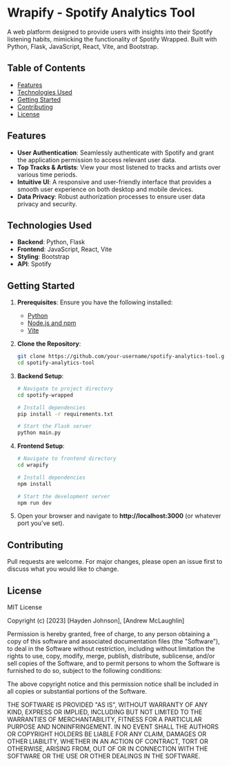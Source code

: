 # Wrapify - Spotify Analytics Tool

A web platform designed to provide users with insights into their Spotify listening habits, mimicking the functionality of Spotify Wrapped. Built with Python, Flask, JavaScript, React, Vite, and Bootstrap.

## Table of Contents

- [Features](#features)
- [Technologies Used](#technologies-used)
- [Getting Started](#getting-started)
- [Contributing](#contributing)
- [License](#license)

## Features

- **User Authentication**: Seamlessly authenticate with Spotify and grant the application permission to access relevant user data.
- **Top Tracks & Artists**: View your most listened to tracks and artists over various time periods.
- **Intuitive UI**: A responsive and user-friendly interface that provides a smooth user experience on both desktop and mobile devices.
- **Data Privacy**: Robust authorization processes to ensure user data privacy and security.

## Technologies Used

- **Backend**: Python, Flask
- **Frontend**: JavaScript, React, Vite
- **Styling**: Bootstrap
- **API**: Spotify

## Getting Started

1. **Prerequisites**: Ensure you have the following installed:
   - [Python](https://www.python.org/downloads/)
   - [Node.js and npm](https://nodejs.org/)
   - [Vite](https://vitejs.dev/guide/)
   
2. **Clone the Repository**:

   ```bash
   git clone https://github.com/your-username/spotify-analytics-tool.git
   cd spotify-analytics-tool
   ```
   
3. **Backend Setup**:

   ```bash
   # Navigate to project directory
   cd spotify-wrapped
   
   # Install dependencies
   pip install -r requirements.txt
   
   # Start the Flask server
   python main.py
   ```

4. **Frontend Setup**:

   ```bash
   # Navigate to frontend directory
   cd wrapify
   
   # Install dependencies
   npm install
   
   # Start the development server
   npm run dev
   ```
   
6. Open your browser and navigate to **http://localhost:3000** (or whatever port you've set).

## Contributing

Pull requests are welcome. For major changes, please open an issue first to discuss what you would like to change.

## License

MIT License

Copyright (c) [2023] [Hayden Johnson], [Andrew McLaughlin]

Permission is hereby granted, free of charge, to any person obtaining a copy
of this software and associated documentation files (the "Software"), to deal
in the Software without restriction, including without limitation the rights
to use, copy, modify, merge, publish, distribute, sublicense, and/or sell
copies of the Software, and to permit persons to whom the Software is
furnished to do so, subject to the following conditions:

The above copyright notice and this permission notice shall be included in all
copies or substantial portions of the Software.

THE SOFTWARE IS PROVIDED "AS IS", WITHOUT WARRANTY OF ANY KIND, EXPRESS OR
IMPLIED, INCLUDING BUT NOT LIMITED TO THE WARRANTIES OF MERCHANTABILITY,
FITNESS FOR A PARTICULAR PURPOSE AND NONINFRINGEMENT. IN NO EVENT SHALL THE
AUTHORS OR COPYRIGHT HOLDERS BE LIABLE FOR ANY CLAIM, DAMAGES OR OTHER
LIABILITY, WHETHER IN AN ACTION OF CONTRACT, TORT OR OTHERWISE, ARISING FROM,
OUT OF OR IN CONNECTION WITH THE SOFTWARE OR THE USE OR OTHER DEALINGS IN THE
SOFTWARE.

